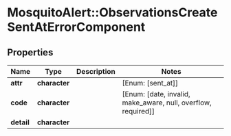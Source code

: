 # MosquitoAlert::ObservationsCreateSentAtErrorComponent


## Properties
Name | Type | Description | Notes
------------ | ------------- | ------------- | -------------
**attr** | **character** |  | [Enum: [sent_at]] 
**code** | **character** |  | [Enum: [date, invalid, make_aware, null, overflow, required]] 
**detail** | **character** |  | 


